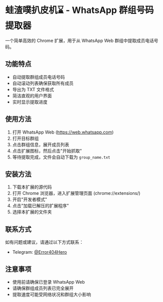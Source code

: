 # 蛙渣噗扒皮机⌛ - WhatsApp 群组号码提取器

一个简单高效的 Chrome 扩展，用于从 WhatsApp Web 群组中提取成员电话号码。

## 功能特点

- 自动提取群组成员电话号码
- 自动滚动列表确保获取所有成员
- 导出为 TXT 文件格式
- 简洁直观的用户界面
- 实时显示提取进度

## 使用方法

1. 打开 WhatsApp Web (https://web.whatsapp.com)
2. 打开目标群组
3. 点击群组信息，展开成员列表
4. 点击扩展图标，然后点击"开始抓取"
5. 等待提取完成，文件会自动下载为 `group_name.txt`

## 安装方法

1. 下载本扩展的源代码
2. 打开 Chrome 浏览器，进入扩展管理页面 (chrome://extensions/)
3. 开启"开发者模式"
4. 点击"加载已解压的扩展程序"
5. 选择本扩展的文件夹

## 联系方式

如有问题或建议，请通过以下方式联系：

- Telegram: [@Error404Hero](https://t.me/Error404Hero)

## 注意事项

- 使用前请确保已登录 WhatsApp Web
- 请确保群组成员列表已完全展开
- 提取速度可能受网络状况和群组大小影响 